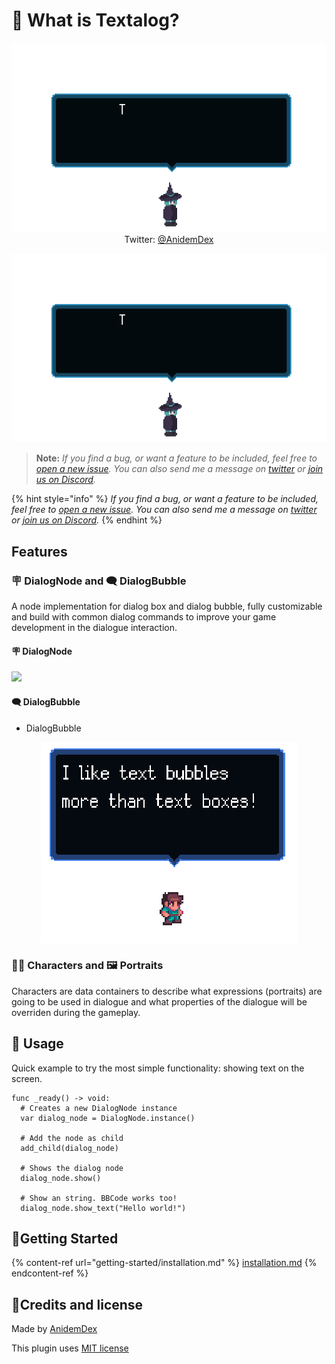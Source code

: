 # 🧐 What is Textalog?

<p align="center">
  <a href="https://twitter.com/anidemdex" target="_blank"><img src="https://raw.githubusercontent.com/AnidemDex/Godot-DialogPlugin/main/.images/banner_animation.gif"></a><br/>
  Twitter: <a href="https://twitter.com/anidemdex" target="_blank">@AnidemDex</a>
</p>

![](https://raw.githubusercontent.com/AnidemDex/Godot-DialogPlugin/main/.images/banner\_animation.gif)

> **Note:** _If you find a bug, or want a feature to be included, feel free to [open a new issue](https://github.com/AnidemDex/Godot-DialogPlugin/issues/new). You can also send me a message on [twitter](https://twitter.com/anidemdex) or [join us on Discord](https://discord.gg/83YgrKgSZX)._

{% hint style="info" %}
_If you find a bug, or want a feature to be included, feel free to _[_open a new issue_](https://github.com/AnidemDex/Godot-DialogPlugin/issues/new)_. You can also send me a message on _[_twitter_](https://twitter.com/anidemdex)_ or _[_join us on Discord_](https://discord.gg/83YgrKgSZX)_._
{% endhint %}

## Features
### 🪧 DialogNode and 🗨️ DialogBubble
A node implementation for dialog box and dialog bubble, fully customizable and build with common dialog commands to improve your game development in the dialogue interaction.

#### 🪧 DialogNode

![](.gitbook/assets/dialog\_box\_example\_1.png)

#### 🗨️ DialogBubble

- DialogBubble
<p align="center">
  <img src="./docs/.gitbook/assets/dialog_bubble_example_1.png">
</p>

### 🐱‍👤 Characters and 🖼️ Portraits
Characters are data containers to describe what expressions (portraits) are going to be used in dialogue and what properties of the dialogue will be overriden during the gameplay.

## 🧵 Usage
Quick example to try the most simple functionality: showing text on the screen.
```gdscript
func _ready() -> void:
  # Creates a new DialogNode instance
  var dialog_node = DialogNode.instance()

  # Add the node as child
  add_child(dialog_node)

  # Shows the dialog node
  dialog_node.show()

  # Show an string. BBCode works too!
  dialog_node.show_text("Hello world!")
```

## 🚩Getting Started

{% content-ref url="getting-started/installation.md" %}
[installation.md](getting-started/installation.md)
{% endcontent-ref %}

## 📝Credits and license
Made by [AnidemDex](https://github.com/anidemDex)

This plugin uses [MIT license](./LICENSE)
